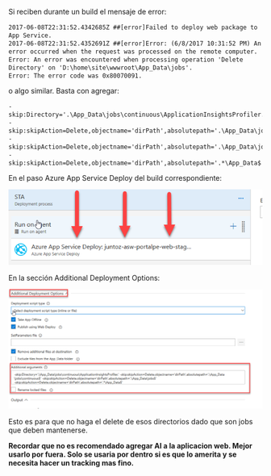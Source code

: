 Si reciben durante un build el mensaje de error:

```
2017-06-08T22:31:52.4342685Z ##[error]Failed to deploy web package to App Service.
2017-06-08T22:31:52.4352691Z ##[error]Error: (6/8/2017 10:31:52 PM) An error occurred when the request was processed on the remote computer.
Error: An error was encountered when processing operation 'Delete Directory' on 'D:\home\site\wwwroot\App_Data\jobs'.
Error: The error code was 0x80070091.
```

o algo similar. Basta con agregar:

```
-skip:Directory='.\App_Data\jobs\continuous\ApplicationInsightsProfiler.' - skip:skipAction=Delete,objectname='dirPath',absolutepath='.\App_Data\jobs\continuous$' -skip:skipAction=Delete,objectname='dirPath',absolutepath='.\App_Data\jobs$' -skip:skipAction=Delete,objectname='dirPath',absolutepath='.*\App_Data$'`
```
En el paso Azure App Service Deploy del build correspondiente:

![Items.png](/.attachments/Items-29983b59-1089-46f0-96a6-51ea9857e9b3.png)

En la sección Additional Deployment Options:

![Items2.png](/.attachments/Items2-f02f17c0-d3e3-43b4-b603-34da345be310.png)

Esto es para que no haga el delete de esos directorios dado que son jobs que deben mantenerse.

**Recordar que no es recomendado agregar AI a la aplicacion web. Mejor usarlo por fuera. Solo se usaria por dentro si es que lo amerita y se necesita hacer un tracking mas fino.**